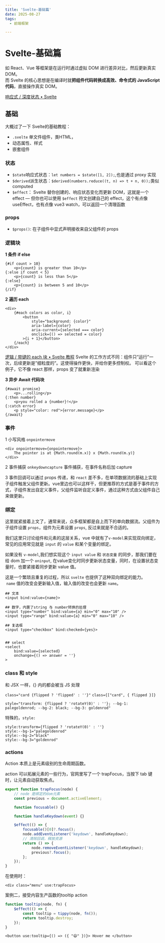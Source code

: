 ```yaml
---
title: 'Svelte-基础篇'
date: 2025-08-27
tags:
  - 前端框架

---
```


# Svelte-基础篇

如 React、Vue 等框架是在运行时通过虚拟 DOM 进行差异对比，然后更新真实 DOM。       
而 Svelte 的核心思想是在编译时就**把组件代码转换成高效、命令式的 JavaScript 代码**，直接操作真实 DOM。

[响应式 / 深度状态 • Svelte](https://svelte.yayujs.com/tutorial/svelte/deep-state)

## 基础

大概过了一下 Svelte的基础教程：
 - `.svelte` 单文件组件，类HTML，
 - 动态属性、样式 
 - 嵌套组件
### 状态

- `$state`响应式状态：`let numbers = $state([1, 2]);`,也是通过 proxy 实现
- `$derived`派生状态：`$derived(numbers.reduce((t, n) => t + n, 0));`类似computed
- `$effect`： Svelte 替你创建的、响应状态变化而更新 DOM，这就是一个 effect — 但你也可以使用 `$effect` 符文创建自己的 effect，这个有点像 useEffect，也有点像 vue3 watch，可以返回一个清理函数
### props

- `$props()`: 在子组件中显式声明接收来自父组件的 props

### 逻辑块

**1 条件 if else**
```svelte
{#if count > 10} 
	<p>{count} is greater than 10</p> 
{:else if count < 5}
	<p>{count} is less than 5</p>
{:else}
	<p>{count} is between 5 and 10</p> 
{/if}
```

**2 遍历 each**
```svelte
<div>
	{#each colors as color, i}
		<button
			style="background: {color}"
			aria-label={color}
			aria-current={selected === color}
			onclick={() => selected = color}
		>{i + 1}</button>
	{/each}
</div>
```

[逻辑 / 带键的 each 块 • Svelte 教程](https://svelte.yayujs.com/tutorial/svelte/keyed-each-blocks)
Svelte 的工作方式不同：组件只”运行”一次，后续更新是”细粒度的”。这使得操作更快，并给你更多控制权。
可以看这个例子，它不像 react 那样，props 变了就重新渲染

**3 异步 Await 代码块**
```svelte
{#await promise}
	<p>...rolling</p>
{:then number}
	<p>you rolled a {number}!</p>
{:catch error}
	<p style="color: red">{error.message}</p>
{/await}
```

### 事件

1 小写风格 `onpointermove` 
```svelte
<div onpointermove={onpointermove}>
	The pointer is at {Math.round(m.x)} x {Math.round(m.y)}
</div>
```

2 事件捕获 `onkeydowncapture` 事件捕获，在事件名称后加 capture

3 事件回调可以通过 props 传递，和 `react` 差不多，在单项数据流的基础上实现子组件触发父组件更新。vue里边也可以这样干，但更推荐的方式是基于事件的方式，子组件发出自定义事件，父组件监听自定义事件，通过这种方式由父组件自己来做更新。

### 绑定

这里就紧接着上文了，通常来说，众多框架都是自上而下的单向数据流。父组件为子组件设置 `props`，组件为元素设置 `props`, 反过来就是不合适的。

我们这里只讨论组件和元素的这层关系，vue 中就有了`v-model`来实现双向绑定，常见的应用常见就是 `input` 的 `value` 和某个变量的绑定。

如果没有 `v-model`,我们想实现这个 `input value` 和 `状态变量` 的同步，那我们要在给 dom 加一个 `oninput`, 在value变化时同步更新状态变量，同时，在设置状态变量时，也要紧接着同步更新 value 值。

这是一个繁琐且重复的过程，所以 `svelte` 也提供了这种双向绑定的能力。
 `name` 值的改变会更新输入值，输入值的改变也会更新 `name`。
 
```svelte
## 文本
<input bind:value={name}>

## 数字，内置了string 与 number转换的处理
<input type="number" bind:value={a} min="0" max="10" />
<input type="range" bind:value={a} min="0" max="10" />

## 复选框
<input type="checkbox" bind:checked={yes}>


## select
<select
	bind:value={selected}
	onchange={() => answer = ''}
>
```
### class 和 style

和 JSX 一样，{} 内的都会被当 JS 处理
 
`class="card {flipped ? 'flipped' : ''}"`
`class={["card", { flipped }]}`


`style="transform: {flipped ? 'rotateY(0)' : ''}; --bg-1: palegoldenrod; --bg-2: black; --bg-3: goldenrod"`

特殊的，`style:` 
```
style:transform={flipped ? 'rotateY(0)' : ''} 
style:--bg-1="palegoldenrod" 
style:--bg-2="black" 
style:--bg-3="goldenrod"
```

### actions

Action 本质上是元素级别的生命周期函数。

action 可以拓展元素的一些行为，官网里写了一个 trapFocus，当按下 tab 键时，让元素自动获取焦点。

```js
export function trapFocus(node) {
	// node 是绑定的dom元素
	const previous = document.activeElement;

	function focusable() {}

	function handleKeydown(event) {}

	$effect(() => {
		focusable()[0]?.focus();
		node.addEventListener('keydown', handleKeydown);
		// 清除回调，释放资源
		return () => {
			node.removeEventListener('keydown', handleKeydown);
			previous?.focus();
		};
	});
}
```

在使用时：
```svelte
<div class="menu" use:trapFocus>
```

案例二，接受内容生产函数的tooltip action
```js
function tooltip(node, fn) {
	$effect(() => {
		const tooltip = tippy(node, fn());
		return tooltip.destroy;
	});
}
```

```svelte
<button use:tooltip={() => ({ "😄" })}> Hover me </button>
```
